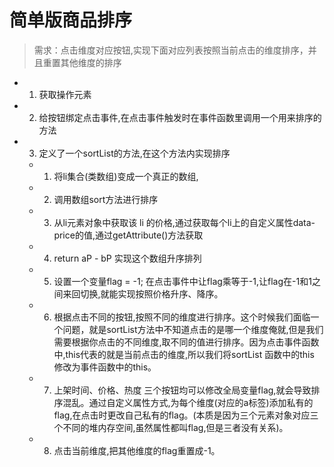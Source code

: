 # 简单版商品排序
> 需求：点击维度对应按钮,实现下面对应列表按照当前点击的维度排序，并且重置其他维度的排序
+ 1. 获取操作元素
+ 2. 给按钮绑定点击事件,在点击事件触发时在事件函数里调用一个用来排序的方法
+ 3. 定义了一个sortList的方法,在这个方法内实现排序
    + 1. 将li集合(类数组)变成一个真正的数组,
    + 2. 调用数组sort方法进行排序
    + 3. 从li元素对象中获取该 li 的价格,通过获取每个li上的自定义属性data-price的值,通过getAttribute()方法获取
    + 4. return aP - bP 实现这个数组升序排列
    + 5. 设置一个变量flag = -1; 在点击事件中让flag乘等于-1,让flag在-1和1之间来回切换,就能实现按照价格升序、降序。
    + 6. 根据点击不同的按钮,按照不同的维度进行排序。这个时候我们面临一个问题，就是sortList方法中不知道点击的是哪一个维度俺就,但是我们需要根据你点击的不同维度,取不同的值进行排序。因为点击事件函数中,this代表的就是当前点击的维度,所以我们将sortList 函数中的this 修改为事件函数中的this。
    + 7. 上架时间、价格、热度 三个按钮均可以修改全局变量flag,就会导致排序混乱。通过自定义属性方式,为每个维度(对应的a标签)添加私有的flag,在点击时更改自己私有的flag。(本质是因为三个元素对象对应三个不同的堆内存空间,虽然属性都叫flag,但是三者没有关系)。
    + 8. 点击当前维度,把其他维度的flag重置成-1。